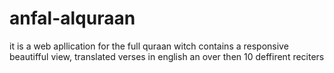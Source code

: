 # anfal-alquraan
it is a web apllication for the full quraan witch contains a responsive beautifful view, translated verses in english an over then 10 deffirent  reciters 
